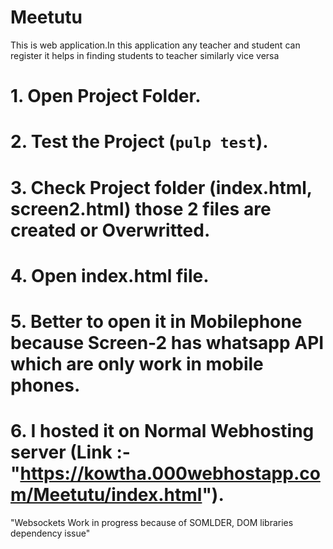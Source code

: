 # Meetutu
This is web application.In this application any teacher and student can register it helps in finding students to teacher similarly vice versa
 
 # 1. Open Project Folder.
 # 2. Test the Project (`pulp test`).
 # 3. Check Project folder (index.html, screen2.html) those 2 files are created or Overwritted.
 # 4. Open index.html file.
 # 5. Better to open it in Mobilephone because Screen-2 has whatsapp API which are only work in mobile phones.
 # 6. I hosted it on Normal Webhosting server (Link :- "https://kowtha.000webhostapp.com/Meetutu/index.html").
 "Websockets Work in progress because of SOMLDER, DOM libraries dependency issue"
 

